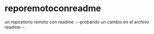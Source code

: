 # reporemotoconreadme
un repositorio remoto con readme
.--probando un cambio en el archivo readme--.